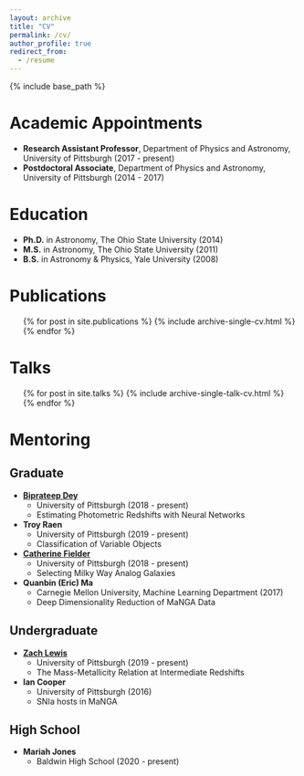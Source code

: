 ```yaml
---
layout: archive
title: "CV"
permalink: /cv/
author_profile: true
redirect_from:
  - /resume
---
```


{% include base_path %}

Academic Appointments
======
* **Research Assistant Professor**, Department of Physics and Astronomy, University of Pittsburgh (2017 - present)
* **Postdoctoral Associate**, Department of Physics and Astronomy, University of Pittsburgh (2014 - 2017)

Education
======
* **Ph.D.** in Astronomy, The Ohio State University (2014)
* **M.S.** in Astronomy, The Ohio State University (2011)
* **B.S.** in Astronomy & Physics, Yale University (2008)

Publications
======
  <ul>{% for post in site.publications %}
    {% include archive-single-cv.html %}
  {% endfor %}</ul>

Talks
======
  <ul>{% for post in site.talks %}
    {% include archive-single-talk-cv.html %}
  {% endfor %}</ul>


Mentoring
======

Graduate
--------
* **[Biprateep Dey](https://biprateep.github.io/)**
    * University of Pittsburgh (2018 - present)
    * Estimating Photometric Redshifts with Neural Networks
* **Troy Raen**
    * University of Pittsburgh (2019 - present)
    * Classification of Variable Objects
* **[Catherine Fielder](https://cfielder.github.io/)**
    * University of Pittsburgh (2018 - present)
    * Selecting Milky Way Analog Galaxies
* **Quanbin (Eric) Ma**
    * Carnegie Mellon University, Machine Learning Department (2017)
    * Deep Dimensionality Reduction of MaNGA Data

Undergraduate
-------------
* **[Zach Lewis](https://zachjlewis.github.io/)**
    * University of Pittsburgh (2019 - present)
    * The Mass-Metallicity Relation at Intermediate Redshifts
* **Ian Cooper**
    * University of Pittsburgh (2016)
    * SNIa hosts in MaNGA

High School
-----------
* **Mariah Jones**
    * Baldwin High School (2020 - present)
